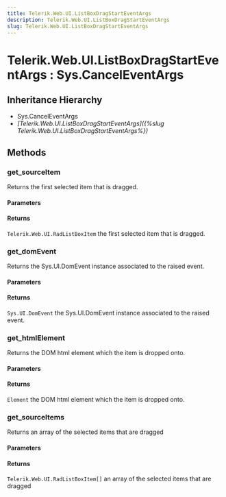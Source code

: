 ```yaml
---
title: Telerik.Web.UI.ListBoxDragStartEventArgs
description: Telerik.Web.UI.ListBoxDragStartEventArgs
slug: Telerik.Web.UI.ListBoxDragStartEventArgs
---
```


# Telerik.Web.UI.ListBoxDragStartEventArgs : Sys.CancelEventArgs 

## Inheritance Hierarchy

* Sys.CancelEventArgs
* *[Telerik.Web.UI.ListBoxDragStartEventArgs]({%slug Telerik.Web.UI.ListBoxDragStartEventArgs%})*


## Methods

###  get_sourceItem

Returns the first selected item that is dragged.

#### Parameters

#### Returns

`Telerik.Web.UI.RadListBoxItem` the first selected item that is dragged.

### get_domEvent

Returns the Sys.UI.DomEvent instance associated to the raised event.

#### Parameters

#### Returns

`Sys.UI.DomEvent` the Sys.UI.DomEvent instance associated to the raised event.

### get_htmlElement

Returns the DOM html element which the item is dropped onto. 

#### Parameters

#### Returns

`Element` the DOM html element which the item is dropped onto. 


### get_sourceItems

Returns an array of the selected items that are dragged 

#### Parameters

#### Returns

`Telerik.Web.UI.RadListBoxItem[]`  an array of the selected items that are dragged 


